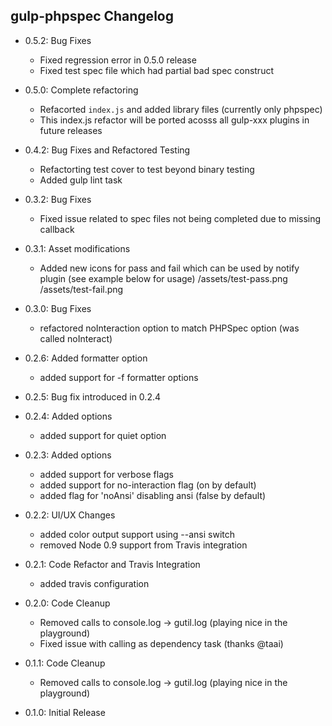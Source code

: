 ## gulp-phpspec Changelog

- 0.5.2: Bug Fixes
    - Fixed regression error in 0.5.0 release
    - Fixed test spec file which had partial bad spec construct
    
- 0.5.0: Complete refactoring 
    - Refacorted `index.js` and added library files (currently only phpspec)
    - This index.js refactor will be ported acosss all gulp-xxx plugins in future releases
    
- 0.4.2: Bug Fixes and Refactored Testing
    - Refactorting test cover to test beyond binary testing
    - Added gulp lint task
    
- 0.3.2: Bug Fixes
    - Fixed issue related to spec files not being completed due to missing callback

- 0.3.1: Asset modifications
    - Added new icons for pass and fail which can be used by notify plugin (see example below for usage)
      /assets/test-pass.png
      /assets/test-fail.png
    
    
- 0.3.0: Bug Fixes
  - refactored noInteraction option to match PHPSpec option (was called noInteract)

- 0.2.6: Added formatter option
  - added support for -f formatter options

- 0.2.5: Bug fix introduced in 0.2.4

- 0.2.4: Added options
    - added support for quiet option

- 0.2.3: Added options
    - added support for verbose flags
    - added support for no-interaction flag (on by default)
    - added flag for 'noAnsi' disabling ansi (false by default)

- 0.2.2: UI/UX Changes
    - added color output support using --ansi switch
    - removed Node 0.9 support from Travis integration

- 0.2.1: Code Refactor and Travis Integration
    - added travis configuration

- 0.2.0: Code Cleanup
    - Removed calls to console.log -> gutil.log (playing nice in the playground)
    - Fixed issue with calling as dependency task (thanks @taai)

- 0.1.1: Code Cleanup
    - Removed calls to console.log -> gutil.log (playing nice in the playground)

- 0.1.0: Initial Release
